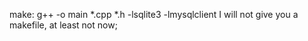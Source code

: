 make: g++ -o main *.cpp *.h -lsqlite3 -lmysqlclient
I will not give you a makefile, at least not now;

